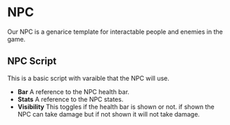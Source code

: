 # NPC

Our NPC is a genarice template for interactable people and enemies in the game.

## NPC Script

This is a basic script with varaible that the NPC will use.

- **Bar** A reference to the NPC health bar.
- **Stats** A reference to the NPC states.
- **Visibility** This toggles if the health bar is shown or not. if shown the NPC can take damage but if not shown it will not take damage.